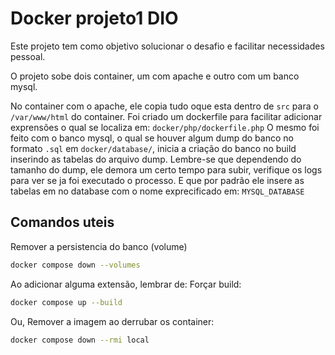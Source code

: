 # Docker projeto1 DIO
Este projeto tem como objetivo solucionar o desafio e facilitar necessidades pessoal.

O projeto sobe dois container, um com apache e outro com um banco mysql.

No container com o apache, ele copia tudo oque esta dentro de `src` para o `/var/www/html` do container. Foi criado um dockerfile para facilitar adicionar exprensões o qual se localiza em: `docker/php/dockerfile.php`
O mesmo foi feito com o banco mysql, o qual se houver algum dump do banco no formato `.sql` em `docker/database/`, inicia a criação do banco no build inserindo as tabelas do arquivo dump. 
Lembre-se que dependendo do tamanho do dump, ele demora um certo tempo para subir, verifique os logs para ver se ja foi executado o processo. E que por padrão ele insere as tabelas em no database com o nome exprecificado em: `MYSQL_DATABASE`

## Comandos uteis

Remover a persistencia do banco (volume)
```bash
docker compose down --volumes
```

Ao adicionar alguma extensão, lembrar de:
Forçar build:
```bash
docker compose up --build
```
Ou, Remover a imagem ao derrubar os container:
```bash
docker compose down --rmi local
```